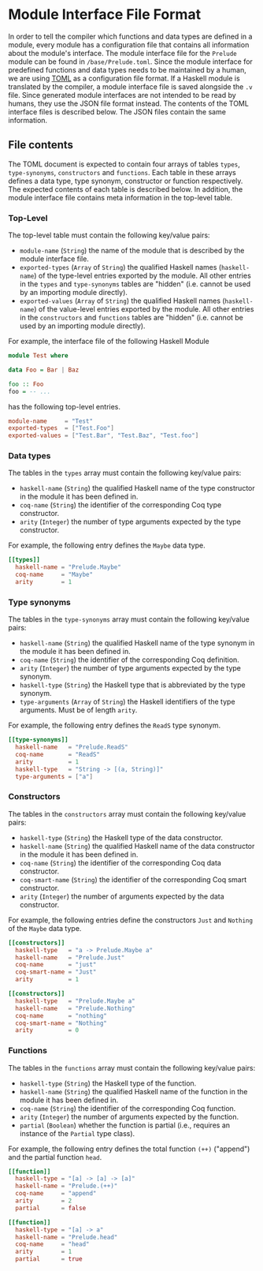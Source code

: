 # Module Interface File Format

In order to tell the compiler which functions and data types are defined in
a module, every module has a configuration file that contains all information
about the module's interface. The module interface file for the `Prelude`
module can be found in `/base/Prelude.toml`. Since the module interface for
predefined functions and data types needs to be maintained by a human, we are
using [TOML](https://github.com/toml-lang/toml) as a configuration file format.
If a Haskell module is translated by the compiler, a module interface file is
saved alongside the `.v` file. Since generated module interfaces are not
intended to be read by humans, they use the JSON file format instead.
The contents of the TOML interface files is described below. The JSON files
contain the same information.

## File contents

The TOML document is expected to contain four arrays of tables `types`,
`type-synonyms`, `constructors` and `functions`. Each table in these
arrays defines a data type, type synonym, constructor or function
respectively. The expected contents of each table is described below.
In addition, the module interface file contains meta information in the
top-level table.

### Top-Level

The top-level table must contain the following key/value pairs:

 * `module-name` (`String`) the name of the module that is described by
   the module interface file.
 * `exported-types` (`Array` of `String`) the qualified Haskell names
    (`haskell-name`) of the type-level entries exported by the module. All
    other entries in the `types` and `type-synonyms` tables are "hidden" (i.e.
    cannot be used by an importing module directly).
 * `exported-values` (`Array` of `String`) the qualified Haskell names
   (`haskell-name`) of the value-level entries exported by the module. All
   other entries in the `constructors` and `functions` tables are "hidden"
   (i.e. cannot be used by an importing module directly).

For example, the interface file of the following Haskell Module

```haskell
module Test where

data Foo = Bar | Baz

foo :: Foo
foo = -- ...
```

has the following top-level entries.

```toml
module-name     = "Test"
exported-types  = ["Test.Foo"]
exported-values = ["Test.Bar", "Test.Baz", "Test.foo"]
```

### Data types

The tables in the `types` array must contain the following key/value pairs:

 * `haskell-name` (`String`) the qualified Haskell name of the type
   constructor in the module it has been defined in.
 * `coq-name` (`String`) the identifier of the corresponding Coq type
   constructor.
 * `arity` (`Integer`) the number of type arguments expected by the
   type constructor.

For example, the following entry defines the `Maybe` data type.

```toml
[[types]]
  haskell-name = "Prelude.Maybe"
  coq-name     = "Maybe"
  arity        = 1
```

### Type synonyms

The tables in the `type-synonyms` array must contain the following
key/value pairs:

 * `haskell-name` (`String`) the qualified Haskell name of the type
   synonym in the module it has been defined in.
 * `coq-name` (`String`) the identifier of the corresponding Coq definition.
 * `arity` (`Integer`) the number of type arguments expected by the
   type synonym.
 * `haskell-type` (`String`) the Haskell type that is abbreviated by
   the type synonym.
 * `type-arguments` (`Array` of `String`) the Haskell identifiers of the
   type arguments. Must be of length `arity`.

For example, the following entry defines the `ReadS` type synonym.

```toml
[[type-synonyms]]
  haskell-name   = "Prelude.ReadS"
  coq-name       = "ReadS"
  arity          = 1
  haskell-type   = "String -> [(a, String)]"
  type-arguments = ["a"]
```

### Constructors

The tables in the `constructors` array must contain the following
key/value pairs:

 * `haskell-type` (`String`) the Haskell type of the data constructor.
 * `haskell-name` (`String`) the qualified Haskell name of the data
   constructor in the module it has been defined in.
 * `coq-name` (`String`) the identifier of the corresponding Coq data
   constructor.
 * `coq-smart-name` (`String`) the identifier of the corresponding Coq
   smart constructor.
 * `arity` (`Integer`) the number of arguments expected by the data
   constructor.

For example, the following entries define the constructors
`Just` and `Nothing` of the `Maybe` data type.

```toml
[[constructors]]
  haskell-type   = "a -> Prelude.Maybe a"
  haskell-name   = "Prelude.Just"
  coq-name       = "just"
  coq-smart-name = "Just"
  arity          = 1

[[constructors]]
  haskell-type   = "Prelude.Maybe a"
  haskell-name   = "Prelude.Nothing"
  coq-name       = "nothing"
  coq-smart-name = "Nothing"
  arity          = 0
```

### Functions

The tables in the `functions` array must contain the following
key/value pairs:

 * `haskell-type` (`String`) the Haskell type of the function.
 * `haskell-name` (`String`) the qualified Haskell name of the function
   in the module it has been defined in.
 * `coq-name` (`String`) the identifier of the corresponding Coq function.
 * `arity` (`Integer`) the number of arguments expected by the function.
 * `partial` (`Boolean`) whether the function is partial (i.e., requires
   an instance of the `Partial` type class).

For example, the following entry defines the total function `(++)` ("append")
and the partial function `head`.

```toml
[[function]]
  haskell-type = "[a] -> [a] -> [a]"
  haskell-name = "Prelude.(++)"
  coq-name     = "append"
  arity        = 2
  partial      = false

[[function]]
  haskell-type = "[a] -> a"
  haskell-name = "Prelude.head"
  coq-name     = "head"
  arity        = 1
  partial      = true
```
